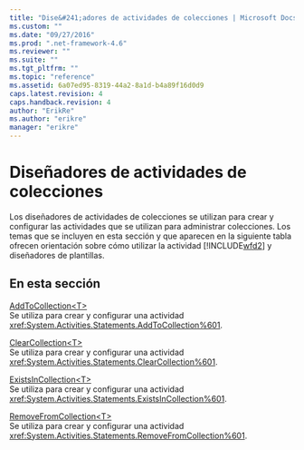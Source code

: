 ```yaml
---
title: "Dise&#241;adores de actividades de colecciones | Microsoft Docs"
ms.custom: ""
ms.date: "09/27/2016"
ms.prod: ".net-framework-4.6"
ms.reviewer: ""
ms.suite: ""
ms.tgt_pltfrm: ""
ms.topic: "reference"
ms.assetid: 6a07ed95-8319-44a2-8a1d-b4a89f16d0d9
caps.latest.revision: 4
caps.handback.revision: 4
author: "ErikRe"
ms.author: "erikre"
manager: "erikre"
---
```

# Dise&#241;adores de actividades de colecciones
Los diseñadores de actividades de colecciones se utilizan para crear y configurar las actividades que se utilizan para administrar colecciones. Los temas que se incluyen en esta sección y que aparecen en la siguiente tabla ofrecen orientación sobre cómo utilizar la actividad [!INCLUDE[wfd2](../workflow-designer/includes/wfd2_md.md)] y diseñadores de plantillas.  
  
## En esta sección  
 [AddToCollection\<T\>](../workflow-designer/addtocollection-t-activity-designer.md)  
 Se utiliza para crear y configurar una actividad <xref:System.Activities.Statements.AddToCollection%601>.  
  
 [ClearCollection\<T\>](../workflow-designer/clearcollection-t-activity-designer.md)  
 Se utiliza para crear y configurar una actividad <xref:System.Activities.Statements.ClearCollection%601>.  
  
 [ExistsInCollection\<T\>](../workflow-designer/existsincollection-t-activity-designer.md)  
 Se utiliza para crear y configurar una actividad <xref:System.Activities.Statements.ExistsInCollection%601>.  
  
 [RemoveFromCollection\<T\>](../workflow-designer/removefromcollection-t-activity-designer.md)  
 Se utiliza para crear y configurar una actividad <xref:System.Activities.Statements.RemoveFromCollection%601>.